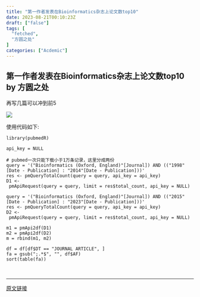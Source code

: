 ```yaml
---
title: "第一作者发表在Bioinformatics杂志上论文数top10"
date: 2023-08-21T00:10:23Z
draft: ["false"]
tags: [
  "fetched",
  "方圆之处"
]
categories: ["Acdemic"]
---
```

第一作者发表在Bioinformatics杂志上论文数top10 by 方圆之处
------
<div><p>再写几篇可以冲到前5</p><p><img data-galleryid="" data-ratio="1.2405405405405405" data-s="300,640" data-src="https://mmbiz.qpic.cn/mmbiz_png/8yoFdJolUibdabmvE78uJlLpfZ0JcfKnd3f0d9PVuUeZkL19sPFoNEib1LrV2iapWRguFKK3W5ULvxLOEF6vN4vpg/640?wx_fmt=png" data-type="png" data-w="740" src="https://mmbiz.qpic.cn/mmbiz_png/8yoFdJolUibdabmvE78uJlLpfZ0JcfKnd3f0d9PVuUeZkL19sPFoNEib1LrV2iapWRguFKK3W5ULvxLOEF6vN4vpg/640?wx_fmt=png"><span></span></p><p>使用代码如下:<br></p><section data-tool="mdnice编辑器" data-website="https://www.mdnice.com"><pre data-tool="mdnice编辑器"><code><span>library</span>(pubmedR)<br><br>api_key = <span>NULL</span><br><br><span># pubmed一次只能下载小于1万条记录，这里分成两份</span><br>query = <span>'("Bioinformatics (Oxford, England)"[Journal]) AND (("1998"[Date - Publication] : "2014"[Date - Publication]))'</span><br>res &lt;- pmQueryTotalCount(query = query, api_key = api_key)<br>D1 &lt;- pmApiRequest(query = query, limit = res$total_count, api_key = <span>NULL</span>)<br><br>query = <span>'("Bioinformatics (Oxford, England)"[Journal]) AND (("2015"[Date - Publication] : "2023"[Date - Publication]))'</span><br>res &lt;- pmQueryTotalCount(query = query, api_key = api_key)<br>D2 &lt;- pmApiRequest(query = query, limit = res$total_count, api_key = <span>NULL</span>)<br><br>m1 = pmApi2df(D1)<br>m2 = pmApi2df(D2)<br>m = rbind(m1, m2)<br><br>df = df[df$DT == <span>"JOURNAL ARTICLE"</span>, ]<br>fa = gsub(<span>";.*$"</span>, <span>""</span>, df$AF)<br>sort(table(fa))<br></code></pre></section><p><br></p><p><mp-style-type data-value="3"></mp-style-type></p></div>  
<hr>
<a href="https://mp.weixin.qq.com/s/HdPE7U5jRqbxI9CE3crRdw",target="_blank" rel="noopener noreferrer">原文链接</a>

